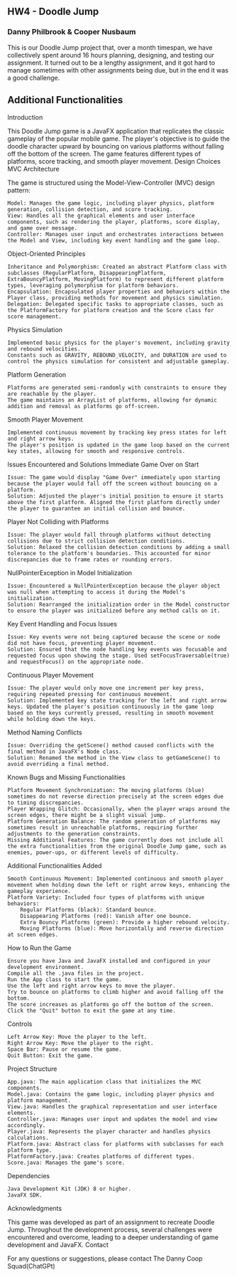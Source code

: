 ## HW4 - Doodle Jump
### Danny Philbrook & Cooper Nusbaum
 

This is our Doodle Jump project that, over a month timespan, we have collectively spent around 16 hours planning, designing, and testing our assignment. It turned out to be a lengthy assignment, and it got hard to manage sometimes with other assignments being due, but in the end it was a good challenge. 

## Additional Functionalities

Introduction

This Doodle Jump game is a JavaFX application that replicates the classic gameplay of the popular mobile game. The player's objective is to guide the doodle character upward by bouncing on various platforms without falling off the bottom of the screen. The game features different types of platforms, score tracking, and smooth player movement.
Design Choices
MVC Architecture

The game is structured using the Model-View-Controller (MVC) design pattern:

    Model: Manages the game logic, including player physics, platform generation, collision detection, and score tracking.
    View: Handles all the graphical elements and user interface components, such as rendering the player, platforms, score display, and game over message.
    Controller: Manages user input and orchestrates interactions between the Model and View, including key event handling and the game loop.

Object-Oriented Principles

    Inheritance and Polymorphism: Created an abstract Platform class with subclasses (RegularPlatform, DisappearingPlatform, ExtraBouncyPlatform, MovingPlatform) to represent different platform types, leveraging polymorphism for platform behaviors.
    Encapsulation: Encapsulated player properties and behaviors within the Player class, providing methods for movement and physics simulation.
    Delegation: Delegated specific tasks to appropriate classes, such as the PlatformFactory for platform creation and the Score class for score management.

Physics Simulation

    Implemented basic physics for the player's movement, including gravity and rebound velocities.
    Constants such as GRAVITY, REBOUND_VELOCITY, and DURATION are used to control the physics simulation for consistent and adjustable gameplay.

Platform Generation

    Platforms are generated semi-randomly with constraints to ensure they are reachable by the player.
    The game maintains an ArrayList of platforms, allowing for dynamic addition and removal as platforms go off-screen.

Smooth Player Movement

    Implemented continuous movement by tracking key press states for left and right arrow keys.
    The player's position is updated in the game loop based on the current key states, allowing for smooth and responsive controls.

Issues Encountered and Solutions
Immediate Game Over on Start

    Issue: The game would display "Game Over" immediately upon starting because the player would fall off the screen without bouncing on a platform.
    Solution: Adjusted the player's initial position to ensure it starts above the first platform. Aligned the first platform directly under the player to guarantee an initial collision and bounce.

Player Not Colliding with Platforms

    Issue: The player would fall through platforms without detecting collisions due to strict collision detection conditions.
    Solution: Relaxed the collision detection conditions by adding a small tolerance to the platform's boundaries. This accounted for minor discrepancies due to frame rates or rounding errors.

NullPointerException in Model Initialization

    Issue: Encountered a NullPointerException because the player object was null when attempting to access it during the Model's initialization.
    Solution: Rearranged the initialization order in the Model constructor to ensure the player was initialized before any method calls on it.

Key Event Handling and Focus Issues

    Issue: Key events were not being captured because the scene or node did not have focus, preventing player movement.
    Solution: Ensured that the node handling key events was focusable and requested focus upon showing the stage. Used setFocusTraversable(true) and requestFocus() on the appropriate node.

Continuous Player Movement

    Issue: The player would only move one increment per key press, requiring repeated pressing for continuous movement.
    Solution: Implemented key state tracking for the left and right arrow keys. Updated the player's position continuously in the game loop based on the keys currently pressed, resulting in smooth movement while holding down the keys.

Method Naming Conflicts

    Issue: Overriding the getScene() method caused conflicts with the final method in JavaFX's Node class.
    Solution: Renamed the method in the View class to getGameScene() to avoid overriding a final method.

Known Bugs and Missing Functionalities

    Platform Movement Synchronization: The moving platforms (blue) sometimes do not reverse direction precisely at the screen edges due to timing discrepancies.
    Player Wrapping Glitch: Occasionally, when the player wraps around the screen edges, there might be a slight visual jump.
    Platform Generation Balance: The random generation of platforms may sometimes result in unreachable platforms, requiring further adjustments to the generation constraints.
    Missing Additional Features: The game currently does not include all the extra functionalities from the original Doodle Jump game, such as enemies, power-ups, or different levels of difficulty.

Additional Functionalities Added

    Smooth Continuous Movement: Implemented continuous and smooth player movement when holding down the left or right arrow keys, enhancing the gameplay experience.
    Platform Variety: Included four types of platforms with unique behaviors:
        Regular Platforms (black): Standard bounce.
        Disappearing Platforms (red): Vanish after one bounce.
        Extra Bouncy Platforms (green): Provide a higher rebound velocity.
        Moving Platforms (blue): Move horizontally and reverse direction at screen edges.

How to Run the Game

    Ensure you have Java and JavaFX installed and configured in your development environment.
    Compile all the .java files in the project.
    Run the App class to start the game.
    Use the left and right arrow keys to move the player.
    Try to bounce on platforms to climb higher and avoid falling off the bottom.
    The score increases as platforms go off the bottom of the screen.
    Click the "Quit" button to exit the game at any time.

Controls

    Left Arrow Key: Move the player to the left.
    Right Arrow Key: Move the player to the right.
    Space Bar: Pause or resume the game.
    Quit Button: Exit the game.

Project Structure

    App.java: The main application class that initializes the MVC components.
    Model.java: Contains the game logic, including player physics and platform management.
    View.java: Handles the graphical representation and user interface elements.
    Controller.java: Manages user input and updates the model and view accordingly.
    Player.java: Represents the player character and handles physics calculations.
    Platform.java: Abstract class for platforms with subclasses for each platform type.
    PlatformFactory.java: Creates platforms of different types.
    Score.java: Manages the game's score.

Dependencies

    Java Development Kit (JDK) 8 or higher.
    JavaFX SDK.

Acknowledgments

This game was developed as part of an assignment to recreate Doodle Jump. Throughout the development process, several challenges were encountered and overcome, leading to a deeper understanding of game development and JavaFX.
Contact

For any questions or suggestions, please contact The Danny Coop Squad(ChatGPt)